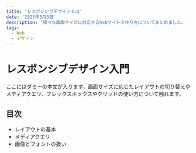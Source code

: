 ```yaml
---
title: 'レスポンシブデザインとは'
date: '2025年5月3日'
description: '様々な画面サイズに対応するWebサイトの作り方についてまとめました。'
tags:
  - Web
  - デザイン
---
```


# レスポンシブデザイン入門

ここにはダミーの本文が入ります。画面サイズに応じたレイアウトの切り替えやメディアクエリ、フレックスボックスやグリッドの使い方について触れます。

## 目次

- レイアウトの基本
- メディアクエリ
- 画像とフォントの扱い
